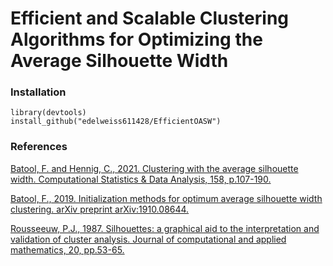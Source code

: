 # Efficient and Scalable Clustering Algorithms for Optimizing the Average Silhouette Width

### Installation
```
library(devtools)
install_github("edelweiss611428/EfficientOASW") 
```

### References

[Batool, F. and Hennig, C., 2021. Clustering with the average silhouette width. Computational Statistics & Data Analysis, 158, p.107-190.](https://www.sciencedirect.com/science/article/abs/pii/S0167947321000244)


[Batool, F., 2019. Initialization methods for optimum average silhouette width clustering. arXiv preprint arXiv:1910.08644.](https://arxiv.org/abs/1910.08644)

[Rousseeuw, P.J., 1987. Silhouettes: a graphical aid to the interpretation and validation of cluster analysis. Journal of computational and applied mathematics, 20, pp.53-65.](https://www.sciencedirect.com/science/article/pii/0377042787901257)



